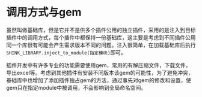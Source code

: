 # 调用方式与gem

虽然叫做基础库，但是它并不是供多个插件公用的独立插件，采用的是注入到目标插件中的调用方式，每个插件中都保持一份基础库，这主要是考虑到不同插件公用同一个库很有可能会产生需求版本不同的问题。注入很简单，在加载基础库后执行`SHINK_LIBRARY.inject_to_module(指定模块)`即可。

插件开发中有许多专业的功能需要使用gem，常用的有解压缩文件，下载文件，导出excel等。考虑到其他插件有安装不同版本该gem的可能性，为了避免冲突，基础库中也增加了添加插件独占gem的方法，通过事先对gem的修改和设置，使gem只在指定module中被调用，不会影响到全局命名空间。
